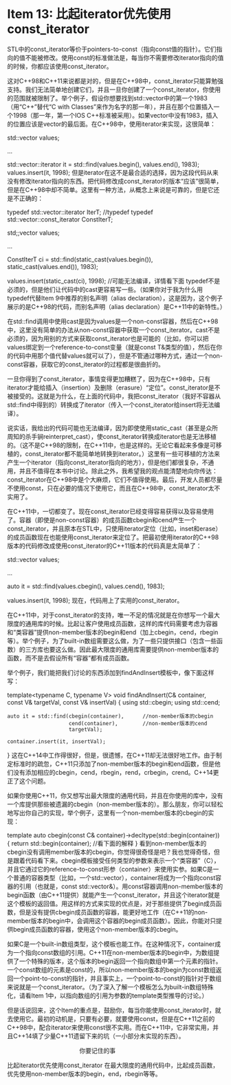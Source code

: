 # Item 13: 比起iterator优先使用const_iterator

STL中的const_iterator等价于pointers-to-const（指向const值的指针）。它们指向的值不能被修改。使用const的标准做法是，每当你不需要修改iterator指向的值的时候，你都应该使用const_iterator。

这对C++98和C++11来说都是对的，但是在C++98中，const_iterator只能算勉强支持。我们无法简单地创建它们，并且一旦你创建了一个const_iterator，你使用的范围就被限制了。举个例子，假设你想要找到std::vector中的第一个1983（用“C++”替代“C with Classes”来作为名字的那一年），并且在那个位置插入一个1998（那一年，第一个IOS C++标准被采用）。如果vector中没有1983，插入的位置应该是vector的最后面。在C++98中，使用iterator来实现，这很简单：

std::vector<int> values;

...

std::vector<int>::iterator it =
    std::find(values.begin(), values.end(), 1983);
values.insert(it, 1998);
但是iterator在这不是最合适的选择，因为这段代码从来没有修改iterator指向的东西。把代码修改成const_iterator的版本“应该”很简单，但是在C++98中却不简单。这里有一种方法，从概念上来说是可靠的，但是它还是不正确的：

typedef std::vector<int>::iterator IterT;           //typedef
typedef std::vector<int>::const_iterator ConstIterT;

std;;vector<int> values;

...

ConstIterT ci = 
    std::find(static_cast<ConstIterT>(values.begin()),
              static_cast<ConstIterT>(values.end()),
              1983);

values.insert(static_cast<IterT>(ci), 1998);        //可能无法编译，详情看下面
typedef不是必须的，但是他们让代码中的cast更容易写一些。（如果你对于我为什么用typedef代替Item 9中推荐的别名声明（alias declaration），这是因为，这个例子展示的是C++98的代码，而别名声明（alias declaration）是C++11中的新特性。）

在std::find调用中使用cast是因为values是一个non-const容器，然后在C++98中，这里没有简单的办法从non-const容器中获取一个const_iterator。cast不是必须的，因为用别的方式来获取const_iterator也是可能的（比如，你可以把values绑定到一个reference-to-const变量（就是const T&类型的值），然后在你的代码中用那个值代替values就可以了），但是不管通过哪种方式，通过一个non-const容器，获取它的const_iterator的过程都是很曲折的。

一旦你得到了const_iterator，事情变得更加糟糕了，因为在C++98中，只有iterator才能给插入（insertion）及删除（erasure）“定位”。const_iterator是不被接受的。这就是为什么，在上面的代码中，我把const_iterator（我好不容器从std::find中得到的）转换成了iterator（传入一个const_iterator给insert将无法编译）。

说实话，我给出的代码可能也无法编译，因为即使使用static_cast（甚至是众所周知的杀手锏reinterpret_cast），使const_iterator转换成iterator也是无法移植的。（这不是C++98的限制，在C++11中，也是这样的。无论它看起来多像是可移植的，const_iterator都不能简单地转换到iterator。）这里有一些可移植的方法来产生一个iterator（指向const_iterator指向的地方），但是他们都很复杂，不通用，并且不值得在本书中讨论。除此之外，我希望我的观点能清楚地向你传达：const_iterator在C++98中是个大麻烦，它们不值得使用。最后，开发人员都尽量不使用const，只在必要的情况下使用它，而且在C++98中，const_iterator太不实用了。

在C++11中，一切都变了。现在const_iterator已经变得容易获得以及容易使用了。容器（即使是non-const容器）的成员函数cbegin和cend产生一个const_iterator，并且原本在STL中，只使用iterator定位（比如，inset和erase）的成员函数现在也能使用const_iterator来定位了。把最初使用iterator的C++98版本的代码修改成使用const_iterator的C++11版本的代码真是太简单了：

std::vector<int> values;

...

auto it = 
    std::find(values.cbegin(), values.cend(), 1983);    

values.insert(it, 1998);
现在，代码用上了实用的const_iterator。

在C++11中，对于const_iterator的支持，唯一不足的情况就是在你想写一个最大限度的通用库的时候。比起让客户使用成员函数，这样的库代码需要考虑为容器和“类容器”提供non-member版本的begin和end（加上cbegin，cend，rbegin等）。举个例子，为了built-in数组需要这么做，为了一些只提供接口（包含一些函数）的三方库也要这么做。因此最大限度的通用库需要提供non-member版本的函数，而不是去假设所有“容器”都有成员函数。

举个例子，我们能把我们讨论的东西添加到findAndInsert模板中，像下面这样写：

template<typename C, typename V>
void findAndInsert(C& container,                
                   const V& targetVal,
                   const V& insertVal)
{
    using std::cbegin;
    using std::cend;

    auto it = std::find(cbegin(container),      //non-member版本的cbegin
                        cend(container),        //non-member版本的cend
                        targetVal);

    container.insert(it, insertVal);
}
这在C++14中工作得很好，但是，很遗憾，在C++11却无法很好地工作。由于制定标准时的疏忽，C++11只添加了non-member版本的begin和end函数，但是他们没有添加相应的cbegin，cend，rbegin，rend，crbegin，crend。C++14更正了这个问题。

如果你使用C++11，你又想写出最大限度的通用代码，并且在你使用的库中，没有一个库提供那些被遗漏的cbegin（non-member版本的）。那么朋友，你可以轻松地写出你自己的实现，举个例子，这里有一个non-member版本的cbegin的实现：

template<class C>
auto cbegin(const C& container)->decltype(std::begin(container))
{
    return std::begin(container);               //看下面的解释
}
看到non-member版本的cbegin没有调用member版本的cbegin，你觉得很奇怪是吧？我也觉得奇怪，但是跟着代码看下来。cbegin模板接受任何类型的参数来表示一个“类容器”（C），并且它通过它的reference-to-const形参（container）来使用实参。如果C是一个普通的容器类型（比如，一个std::vector），container将成为一个指向const容器的引用（也就是，const std::vector<int>&）。用const容器调用non-member版本的begin函数（由C++11提供）就能产生一个const_iterator，并且这个iterator就是这个模板的返回值。用这样的方式来实现的优点是，对于那些提供了begin成员函数，但是没有提供cbegin成员函数的容器，能更好地工作（在C++11的non-member版本的begin中，会调用这个容器的begin成员函数）。因此，你能对只提供begin成员函数的容器，使用这个non-member版本的cbegin。

如果C是一个built-in数组类型，这个模板也能工作。在这种情况下，container成为一个指向const数组的引用。C++11在non-member版本的begin中，为数组提供了一个特殊的版本，这个版本的begin返回一个指向数组中第一个元素的指针。一个const数组的元素是const的，所以non-member版本的begin为const数组返回一个point-to-const的指针，并且事实上，一个point-to-const的指针对于数组来说就是一个const_iterator。（为了深入了解一个模板怎么为built-in数组特殊化，请看Item 1中，以指向数组的引用为参数的template类型推导的讨论。）

但是话说回来，这个Item的重点是，鼓励你，每当你能使用const_iterator时，就去使用它。最初的动机是，只要有必要，就要使用const，但是在C++11之前的C++98中，配合iterator来使用const很不实用。而在C++11中，它非常实用，并且C++14填了少量C++11遗留下来的坑（一小部分未实现的东西）。

　　　　　　　　　　　　你要记住的事

比起iterator优先使用const_iterator
在最大限度的通用代码中，比起成员函数，优先使用non-member版本的begin，end，rbegin等等。